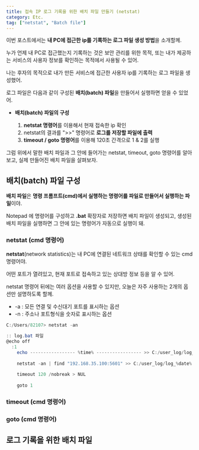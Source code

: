 ```yaml
---
title: 접속 IP 로그 기록을 위한 배치 파일 만들기 (netstat)
category: Etc.
tag: ["netstat", "Batch file"]
---
```


이번 포스트에서는 **내 PC에 접근한 ip를 기록하는 로그 파일 생성 방법**을 소개할께.

누가 언제 내 PC로 접근했는지 기록하는 것은 보안 관리를 위한 목적, 또는 내가 제공하는 서비스의 사용자 정보를 확인하는 목적에서 사용될 수 있어.

나는 후자의 목적으로 내가 만든 서비스에 접근한 사용자 ip를 기록하는 로그 파일을 생성했어.

로그 파일은 다음과 같이 구성된 **배치(batch) 파일**을 만들어서 실행하면 얻을 수 있었어.

 - **배치(batch) 파일의 구성**
 
   1. **netstat 명령어**를 이용해서 현재 접속한 ip 확인
   2. netstat의 결과를 ">>" 명령어로 **로그를 저장할 파일에 출력**
   3. **timeout / goto 명령어**를 이용해 120초 간격으로 1 & 2를 실행
  
그럼 위에서 말한 배치 파일과 그 안에 들어가는 netstat, timeout, goto 명령어를 알아보고, 실제 만들어진 배치 파일을 살펴보자.

## 배치(batch) 파일 구성

**배치 파일**은 **명령 프롬프트(cmd)에서 실행하는 명령어를 파일로 만들어서 실행하는 파일**이야. 

Notepad 에 명령어를 구성하고 **.bat** 확장자로 저장하면 배치 파일이 생성되고, 생성된 배치 파일을 실행하면 그 안에 있는 명령어가 자동으로 실행이 돼.

### netstat (cmd 명령어)

**netstat**(network statistics)는 내 PC에 연결된 네트워크 상태를 확인할 수 있는 cmd 명령어야. 

어떤 포트가 열려있고, 현재 포트로 접속하고 있는 상대방 정보 등을 알 수 있어. 

netstat 명령어 뒤에는 여러 옵션을 사용할 수 있지만, 오늘은 자주 사용하는 2개의 옵션만 설명하도록 할께.

 - -a : 모든 연결 및 수신대기 포트를 표시하는 옵션
 - -n : 주소나 포트형식을 숫자로 표시하는 옵션
 
```powershell
C:/Users/82107> netstat -an
```



```powershell
:: log.bat 파일
@echo off
  :1
    echo ----------------- %time% ----------------- >> C:/user_log/log_%date%.txt
    
    netstat -an | find "192.168.35.100:5601" >> C:/user_log/log_%date%.txt
    
    timeout 120 /nobreak > NUL
    
    goto 1
```

### timeout (cmd 명령어)


### goto (cmd 명령어)



## 로그 기록을 위한 배치 파일

